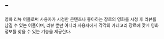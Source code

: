 # -
영화 리뷰 어플로써 사용자가 시청한 콘텐츠나 좋아하는 장르의 영화를 시청 후 리뷰를 남길 수 있는 어플이며, 리뷰 뿐만 아니라 사용자에게 각각의 카테고리 장르에 맞게 영화 정보를 찾을 수 있는 기능을 제공한다.
